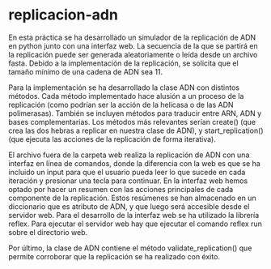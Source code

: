 # replicacion-adn
En esta práctica se ha desarrollado un simulador de la replicación de ADN en python junto con una interfaz web. La secuencia de la que se partirá en la replicación puede ser generada aleatoriamente o leída desde un archivo fasta. Debido a la implementación de la replicación, se solicita que el tamaño mínimo de una cadena de ADN sea 11.

Para la implementación se ha desarrollado la clase ADN con distintos métodos. Cada método implementado hace alusión a un proceso de la replicación (como podrían ser la acción de la helicasa o de las ADN polimerasas). También se incluyen métodos para traducir entre ARN, ADN y bases complementarias. Los métodos más relevantes serían create() (que crea las dos hebras a replicar en nuestra clase de ADN), y start_replication() (que ejecuta las acciones de la replicación de forma iterativa).

El archivo fuera de la carpeta web realiza la replicación de ADN con una interfaz en línea de comandos, donde la diferencia con la web es que se ha incluido un input para que el usuario pueda leer lo que sucede en cada iteración y presionar una tecla para continuar. 
En la interfaz web hemos optado por hacer un resumen con las acciones principales de cada componente de la replicación. Estos resúmenes se han almacenado en un diccionario que es atributo de ADN, y que luego será accesible desde el servidor web. Para el desarrollo  de la interfaz web se ha utilizado la librería reflex. Para ejecutar el servidor web hay que ejecutar el comando reflex run sobre el directorio web.

Por último, la clase de ADN contiene el método validate_replication() que permite corroborar que la replicación se ha realizado con éxito.
